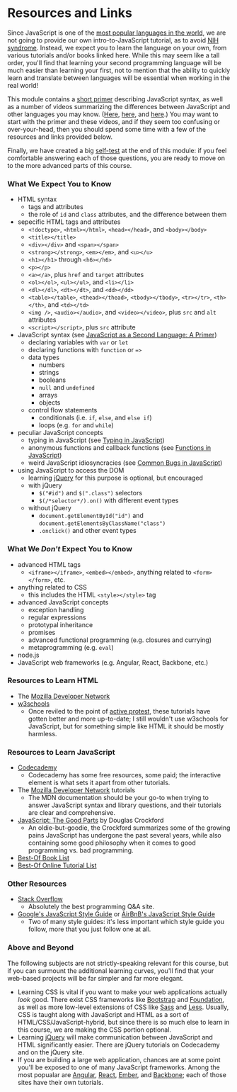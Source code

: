 # Resources and Links

Since JavaScript is one of the [most popular languages in the
world](https://insights.stackoverflow.com/survey/2017#technology-programming-languages),
we are not going to provide our own intro-to-JavaScript tutorial, as to avoid
[NIH syndrome](https://en.wikipedia.org/wiki/Not_invented_here#In_computing).
Instead, we expect you to learn the language on your own, from various
tutorials and/or books linked here.  While this may seem like a tall order,
you'll find that learning your second programming language will be much easier
than learning your first, not to mention that the ability to quickly learn and
translate between languages will be essential when working in the real world!

This module contains a [short primer](todo) describing JavaScript syntax, as
well as a number of videos summarizing the differences between JavaScript and
other languages you may know.  ([Here](todo), [here](todo), and [here](todo).)
You may want to start with the primer and these videos, and if they seem too
confusing or over-your-head, then you should spend some time with a few of the
resources and links provided below.

Finally, we have created a big [self-test](todo) at the end of this module: if
you feel comfortable answering each of those questions, you are ready to move
on to the more advanced parts of this course.


### What We Expect You to Know

- HTML syntax
  - tags and attributes
  - the role of `id` and `class` attributes, and the difference between them
- sepecific HTML tags and attributes
  - `<!doctype>`, `<html></html>`, `<head></head>`, and `<body></body>`
  - `<title></title>`
  - `<div></div>` and `<span></span>`
  - `<strong></strong>`, `<em></em>`, and `<u></u>`
  - `<h1></h1>` through `<h6></h6>`
  - `<p></p>`
  - `<a></a>`, plus `href` and `target` attributes
  - `<ol></ol>`, `<ul></ul>`, and `<li></li>`
  - `<dl></dl>`, `<dt></dt>`, and `<dd></dd>`
  - `<table></table>`, `<thead></thead>`, `<tbody></tbody>`, `<tr></tr>`,
	`<th></th>`, and `<td></td>`
  - `<img />`, `<audio></audio>`, and `<video></video>`, plus `src` and `alt`
	attributes
  - `<script></script>`, plus `src` attribute
- JavaScript syntax (see [JavaScript as a Second Language: A Primer](3.javascript-primer.html))
  - declaring variables with `var` or `let`
  - declaring functions with `function` or `=>`
  - data types
    - numbers
	- strings
	- booleans
	- `null` and `undefined`
	- arrays
	- objects
  - control flow statements
    - conditionals (i.e. `if`, `else`, and `else if`)
	- loops (e.g. `for` and `while`)
- peculiar JavaScript concepts
  - typing in JavaScript (see [Typing in JavaScript](4.typing-in-javascript.html))
  - anonymous functions and callback functions (see [Functions in JavaScript](5.functions-in-javascript.html))
  - weird JavaScript idiosyncracies (see [Common Bugs in JavaScript](6.common-bugs-in-javascript.html))
- using JavaScript to access the DOM
  - learning [jQuery](https://jquery.com/) for this purpose is optional, but encouraged
  - with jQuery
    - `$("#id")` and `$(".class")` selectors
    - `$(/*selector*/).on()` with different event types
  - without jQuery
	- `document.getElementById("id")` and
	  `document.getElementsByClassName("class")`
	- `.onclick()` and other event types

### What We _Don't_ Expect You to Know

- advanced HTML tags
  - `<iframe></iframe>`, `<embed></embed>`, anything related to
	`<form></form>`, etc.
- anything related to CSS
  - this includes the HTML `<style></style>` tag
- advanced JavaScript concepts
  - exception handling
  - regular expressions
  - prototypal inheritance
  - promises
  - advanced functional programming (e.g. closures and currying)
  - metaprogramming (e.g. `eval`)
- node.js
- JavaScript web frameworks (e.g. Angular, React, Backbone, etc.)


### Resources to Learn HTML

- The [Mozilla Developer Network](https://developer.mozilla.org/en-US/docs/Learn/HTML)
- [w3schools](https://www.w3schools.com/html/)
  - Once reviled to the point of [active protest](http://www.w3fools.com/),
    these tutorials have gotten better and more up-to-date; I still wouldn't
    use w3schools for JavaScript, but for something simple like HTML it should
    be mostly harmless.


### Resources to Learn JavaScript

- [Codecademy](https://www.codecademy.com/)
  - Codecademy has some free resources, some paid; the interactive element is
    what sets it apart from other tutorials.
- The [Mozilla Developer Network](https://developer.mozilla.org/en-US/docs/Web/JavaScript/Guide)
  tutorials
  - The MDN documentation should be your go-to when trying to answer
    JavaScript syntax and library questions, and their tutorials are clear
    and comprehensive.
- [JavaScript: The Good Parts](http://shop.oreilly.com/product/9780596517748.do)
  by Douglas Crockford
  - An oldie-but-goodie, the Crockford summarizes some of the growing pains
    JavaScript has undergone the past several years, while also containing
    some good philosophy when it comes to good programming vs. bad
    programming.
- [Best-Of Book List](https://medium.com/javascript-scene/12-books-every-javascript-developer-should-read-9da76157fb3)
- [Best-Of Online Tutorial List](https://hackr.io/tutorials/learn-javascript)


### Other Resources

- [Stack Overflow](https://stackoverflow.com)
  - Absolutely the best programming Q&A site.
- [Google's JavaScript Style Guide](https://google.github.io/styleguide/jsguide.html)
  or [AirBnB's JavaScript Style Guide](https://github.com/airbnb/javascript)
  - Two of many style guides: it's less important which style guide you follow,
    more that you just follow one at all.


### Above and Beyond

The following subjects are not strictly-speaking relevant for this course, but
if you can surmount the additional learning curves, you'll find that your
web-based projects will be far simpler and far more elegant.

- Learning CSS is vital if you want to make your web applications actually
  *look* good.  There exist CSS frameworks like
  [Bootstrap](https://getbootstrap.com/) and
  [Foundation](https://foundation.zurb.com/), as well as more low-level
  extensions of CSS like [Sass](https://sass-lang.com/) and
  [Less](http://lesscss.org/).  Usually, CSS is taught along with JavaScript
  and HTML as a sort of HTML/CSS/JavaScript-hybrid, but since there is so much
  else to learn in this course, we are making the CSS portion optional.
- Learning [jQuery](https://jquery.com/) will make communication between
  JavaScript and HTML significantly easier.  There are jQuery tutorials on
  Codecademy and on the jQuery site.
- If you are building a large web application, chances are at some point you'll
  be exposed to one of many JavaScript frameworks.  Among the most popualar are
  [Angular](https://angularjs.org/), [React](https://reactjs.org/),
  [Ember](https://www.emberjs.com/), and [Backbone](http://backbonejs.org/);
  each of those sites have their own tutorials.
